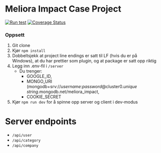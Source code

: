 # Meliora Impact Case Project
[![Run test](https://github.com/The-13th-reason/Meliora-Impact/actions/workflows/test.yml/badge.svg)](https://github.com/The-13th-reason/Meliora-Impact/actions/workflows/test.yml)
[![Coverage Status](https://coveralls.io/repos/github/The-13th-reason/Meliora-Impact/badge.svg?branch=feature/project-refactor&t=y6woRe)](https://coveralls.io/github/The-13th-reason/Meliora-Impact?branch=feature/project-refactor)
### Oppsett
1. Git clone
2. Kjør `npm install`
3. Dobbeltsjekk at project line endings er satt til LF (hvis du er på Windows), at du har prettier som plugin, og at package er satt opp riktig
4. Legg inn .env-fil i `/server`
   * Du trenger: 
     * GOOGLE_ID, 
     * MONGO_URI (mongodb+srv://*username*:*password*@cluster0.*unique string*.mongodb.net/meliora_impact, 
     * COOKIE_SECRET
5. Kjør `npm run dev` for å spinne opp server og client i dev-modus

# Server endpoints
* `/api/user`
* `/api/category`
* `/api/company`
